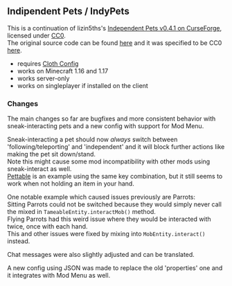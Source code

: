 ## Indipendent Pets / IndyPets

This is a continuation of lizin5ths's [Independent Pets v0.4.1 on CurseForge](https://www.curseforge.com/minecraft/mc-mods/indypets), licensed under [CC0](https://creativecommons.org/publicdomain/zero/1.0/legalcode.txt).  
The original source code can be found [here](https://pastebin.com/Q7WX2tUX) and it was specified to be CC0 [here](https://www.curseforge.com/minecraft/mc-mods/indypets?comment=98).

- requires [Cloth Config](https://www.curseforge.com/minecraft/mc-mods/cloth-config)
- works on Minecraft 1.16 and 1.17
- works server-only
- works on singleplayer if installed on the client

### Changes
The main changes so far are bugfixes and more consistent behavior with sneak-interacting pets and a new config with support for Mod Menu.

Sneak-interacting a pet should now *always* switch between 'following/teleporting' and 'independent' and it will block further actions like making the pet sit down/stand.  
Note this might cause some mod incompatibility with other mods using sneak-interact as well.  
[Pettable](https://www.curseforge.com/minecraft/mc-mods/pettable) is an example using the same key combination, but it still seems to work when not holding an item in your hand.

One notable example which caused issues previously are Parrots:  
Sitting Parrots could not be switched because they would simply never call the mixed in `TameableEntity.interactMob()` method.  
Flying Parrots had this weird issue where they would be interacted with twice, once with each hand.  
This and other issues were fixed by mixing into `MobEntity.interact()` instead.

Chat messages were also slightly adjusted and can be translated.

A new config using JSON was made to replace the old 'properties' one and it integrates with Mod Menu as well.